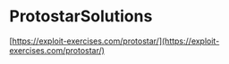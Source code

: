 # ProtostarSolutions

[https://exploit-exercises.com/protostar/](https://exploit-exercises.com/protostar/)
